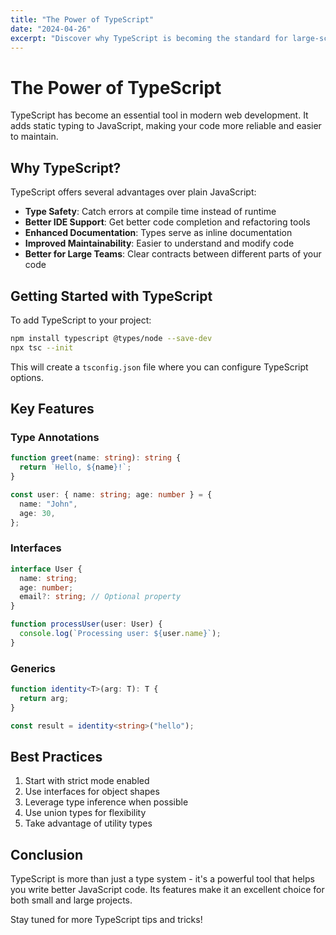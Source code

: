 ```yaml
---
title: "The Power of TypeScript"
date: "2024-04-26"
excerpt: "Discover why TypeScript is becoming the standard for large-scale applications. Learn about type safety, better IDE support, and improved code quality."
---
```


# The Power of TypeScript

TypeScript has become an essential tool in modern web development. It adds static typing to JavaScript, making your code more reliable and easier to maintain.

## Why TypeScript?

TypeScript offers several advantages over plain JavaScript:

- **Type Safety**: Catch errors at compile time instead of runtime
- **Better IDE Support**: Get better code completion and refactoring tools
- **Enhanced Documentation**: Types serve as inline documentation
- **Improved Maintainability**: Easier to understand and modify code
- **Better for Large Teams**: Clear contracts between different parts of your code

## Getting Started with TypeScript

To add TypeScript to your project:

```bash
npm install typescript @types/node --save-dev
npx tsc --init
```

This will create a `tsconfig.json` file where you can configure TypeScript options.

## Key Features

### Type Annotations

```typescript
function greet(name: string): string {
  return `Hello, ${name}!`;
}

const user: { name: string; age: number } = {
  name: "John",
  age: 30,
};
```

### Interfaces

```typescript
interface User {
  name: string;
  age: number;
  email?: string; // Optional property
}

function processUser(user: User) {
  console.log(`Processing user: ${user.name}`);
}
```

### Generics

```typescript
function identity<T>(arg: T): T {
  return arg;
}

const result = identity<string>("hello");
```

## Best Practices

1. Start with strict mode enabled
2. Use interfaces for object shapes
3. Leverage type inference when possible
4. Use union types for flexibility
5. Take advantage of utility types

## Conclusion

TypeScript is more than just a type system - it's a powerful tool that helps you write better JavaScript code. Its features make it an excellent choice for both small and large projects.

Stay tuned for more TypeScript tips and tricks!
